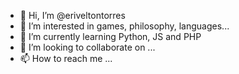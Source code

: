- 👋 Hi, I’m @eriveltontorres
- 👀 I’m interested in games, philosophy, languages...
- 🌱 I’m currently learning Python, JS and PHP
- 💞️ I’m looking to collaborate on ...
- 📫 How to reach me ...

<!---
eriveltontorres/eriveltontorres is a ✨ special ✨ repository because its `README.md` (this file) appears on your GitHub profile.
You can click the Preview link to take a look at your changes.
--->
